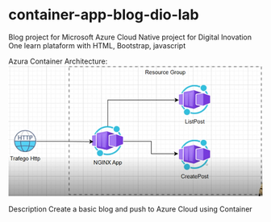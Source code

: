 # container-app-blog-dio-lab
Blog project for Microsoft Azure Cloud Native project for Digital Inovation One learn plataform with HTML, Bootstrap, javascript

Azura Container Architecture:
![alt text](image.png)

Description
Create a basic blog and push to Azure Cloud using Container